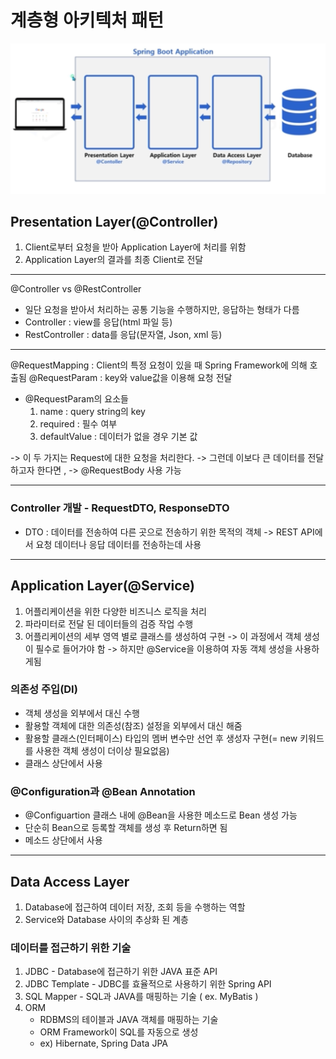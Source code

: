 # 계층형 아키텍처 패턴


<img src = "./rd_images/img1.jpg">

## Presentation Layer(@Controller)

1.  Client로부터 요청을 받아 Application Layer에 처리를 위함
2.  Application Layer의 결과를 최종 Client로 전달

--------------------


@Controller vs @RestController
- 일단 요청을 받아서 처리하는 공통 기능을 수행하지만, 응답하는 형태가 다름
- Controller : view를 응답(html 파일 등)
- RestController : data를 응답(문자열, Json, xml 등)


------------------------


@RequestMapping : Client의 특정 요청이 있을 때 Spring Framework에 의해 호출됨
@RequestParam : key와 value값을 이용해 요청 전달
 - @RequestParam의 요소들
   1. name : query string의 key
   2. required : 필수 여부
   3. defaultValue : 데이터가 없을 경우 기본 값

-> 이 두 가지는 Request에 대한 요청을 처리한다.
-> 그런데 이보다 큰 데이터를 전달하고자 한다면 ,
-> @RequestBody 사용 가능

--------------------------

### Controller 개발 - RequestDTO, ResponseDTO

- DTO : 데이터를 전송하여 다른 곳으로 전송하기 위한 목적의 객체
-> REST API에서 요청 데이터나 응답 데이터를 전송하는데 사용



-----------------------------------------

## Application Layer(@Service)

1. 어플리케이션을 위한 다양한 비즈니스 로직을 처리
2. 파라미터로 전달 된 데이터들의 검증 작업 수행
3. 어플리케이션의 세부 영역 별로 클래스를 생성하여 구현
-> 이 과정에서 객체 생성이 필수로 들어가야 함
-> 하지만 @Service을 이용하여 자동 객체 생성을 사용하게됨

### 의존성 주입(DI)
- 객체 생성을 외부에서 대신 수행
- 활용할 객체에 대한 의존성(참조) 설정을 외부에서 대신 해줌
- 활용할 클래스(인터페이스) 타입의 멤버 변수만 선언 후 생성자 구현(= new 키워드를 사용한 객체 생성이 더이상 필요없음)
- 클래스 상단에서 사용

### @Configuration과 @Bean Annotation
- @Configuartion 클래스 내에 @Bean을 사용한 메소드로 Bean 생성 가능
- 단순히 Bean으로 등록할 객체를 생성 후 Return하면 됨
- 메소드 상단에서 사용


-----------------------------------------

## Data Access Layer

1. Database에 접근하여 데이터 저장, 조회 등을 수행하는 역할
2. Service와 Database 사이의 추상화 된 계층


### 데이터를 접근하기 위한 기술

1. JDBC - Database에 접근하기 위한 JAVA 표준 API
2. JDBC Template - JDBC를 효율적으로 사용하기 위한 Spring API
4. SQL Mapper - SQL과 JAVA를 매핑하는 기술 ( ex. MyBatis )
5. ORM 
   - RDBMS의 테이블과 JAVA 객체를 매핑하는 기술
   - ORM Framework이 SQL를 자동으로 생성
   - ex) Hibernate, Spring Data JPA
   
   

   


